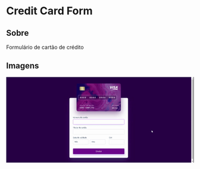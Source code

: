 # Credit Card Form

## Sobre
Formulário de cartão de crédito

## Imagens
![página](CreditCardForm.gif)